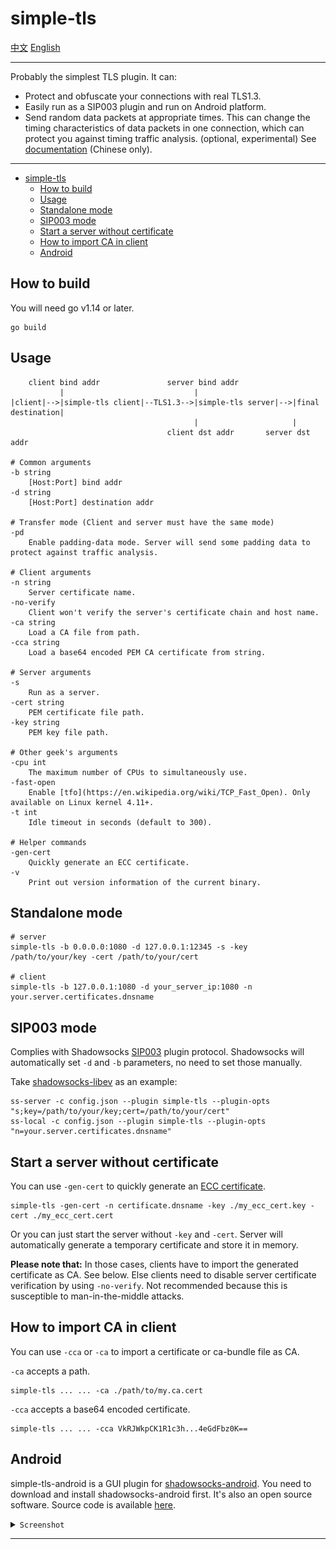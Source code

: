 # simple-tls

[中文](README_zh.md) [English](README.md)

---

Probably the simplest TLS plugin. It can:

- Protect and obfuscate your connections with real TLS1.3.
- Easily run as a SIP003 plugin and run on Android platform.
- Send random data packets at appropriate times. This can change the timing characteristics of data packets in one connection, which can protect you against timing traffic analysis. (optional, experimental) See [documentation](https://github.com/IrineSistiana/simple-tls/wiki/%E6%97%B6%E5%BA%8F%E5%A1%AB%E5%85%85(pd)%E6%A8%A1%E5%BC%8F) (Chinese only).

---

- [simple-tls](#simple-tls)
  - [How to build](#how-to-build)
  - [Usage](#usage)
  - [Standalone mode](#standalone-mode)
  - [SIP003 mode](#sip003-mode)
  - [Start a server without certificate](#start-a-server-without-certificate)
  - [How to import CA in client](#how-to-import-ca-in-client)
  - [Android](#android)

## How to build

You will need go v1.14 or later.

    go build

## Usage

        client bind addr               server bind addr
               |                             |
    |client|-->|simple-tls client|--TLS1.3-->|simple-tls server|-->|final destination|
                                             |                     |   
                                       client dst addr       server dst addr  

    # Common arguments
    -b string
        [Host:Port] bind addr
    -d string
        [Host:Port] destination addr

    # Transfer mode (Client and server must have the same mode)
    -pd
        Enable padding-data mode. Server will send some padding data to protect against traffic analysis.

    # Client arguments
    -n string
        Server certificate name.
    -no-verify
        Client won't verify the server's certificate chain and host name.
    -ca string
        Load a CA file from path.
    -cca string
        Load a base64 encoded PEM CA certificate from string.

    # Server arguments
    -s    
        Run as a server.
    -cert string
        PEM certificate file path.
    -key string
        PEM key file path.

    # Other geek's arguments
    -cpu int
        The maximum number of CPUs to simultaneously use.
    -fast-open
        Enable [tfo](https://en.wikipedia.org/wiki/TCP_Fast_Open). Only available on Linux kernel 4.11+.
    -t int
        Idle timeout in seconds (default to 300).

    # Helper commands
    -gen-cert
        Quickly generate an ECC certificate.
    -v
        Print out version information of the current binary.

## Standalone mode

    # server
    simple-tls -b 0.0.0.0:1080 -d 127.0.0.1:12345 -s -key /path/to/your/key -cert /path/to/your/cert

    # client
    simple-tls -b 127.0.0.1:1080 -d your_server_ip:1080 -n your.server.certificates.dnsname

## SIP003 mode

Complies with Shadowsocks [SIP003](https://shadowsocks.org/en/wiki/Plugin.html) plugin protocol. Shadowsocks will automatically set `-d` and `-b` parameters, no need to set those manually.

Take [shadowsocks-libev](https://github.com/shadowsocks/shadowsocks-libev) as an example:

    ss-server -c config.json --plugin simple-tls --plugin-opts "s;key=/path/to/your/key;cert=/path/to/your/cert"
    ss-local -c config.json --plugin simple-tls --plugin-opts "n=your.server.certificates.dnsname"

## Start a server without certificate

You can use `-gen-cert` to quickly generate an [ECC certificate](https://www.digicert.com/faq/ecc.htm).

    simple-tls -gen-cert -n certificate.dnsname -key ./my_ecc_cert.key -cert ./my_ecc_cert.cert

Or you can just start the server without `-key` and `-cert`. Server will automatically generate a temporary certificate and store it in memory.

**Please note that:** In those cases, clients have to import the generated certificate as CA. See below. Else clients need to disable server certificate verification by using `-no-verify`. Not recommended because this is susceptible to man-in-the-middle attacks.

## How to import CA in client

You can use `-cca` or `-ca` to import a certificate or ca-bundle file as CA.

`-ca` accepts a path.

    simple-tls ... ... -ca ./path/to/my.ca.cert

`-cca` accepts a base64 encoded certificate.

    simple-tls ... ... -cca VkRJWkpCK1R1c3h...4eGdFbz0K==

## Android

simple-tls-android is a GUI plugin for [shadowsocks-android](https://github.com/shadowsocks/shadowsocks-android). You need to download and install shadowsocks-android first. It's also an open source software. Source code is available [here](https://github.com/IrineSistiana/simple-tls-android).

<details><summary><code>Screenshot</code></summary>

<br>

![screenshot](/assets/simple-tls-android-screenshot.jpg)

</details>

---
